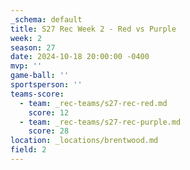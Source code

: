 ```yaml
---
_schema: default
title: S27 Rec Week 2 - Red vs Purple
week: 2
season: 27
date: 2024-10-18 20:00:00 -0400
mvp: ''
game-ball: ''
sportsperson: ''
teams-score:
  - team: _rec-teams/s27-rec-red.md
    score: 12
  - team: _rec-teams/s27-rec-purple.md
    score: 28
location: _locations/brentwood.md
field: 2
---
```

